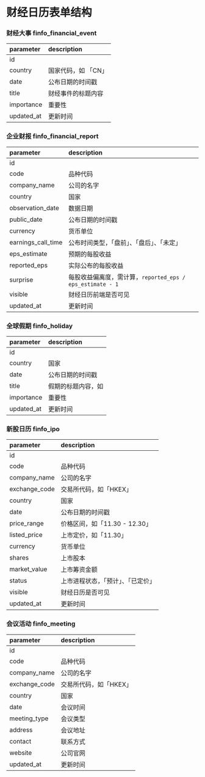 # 财经日历表单结构

### 财经大事 finfo_financial_event

| parameter | description |
| :-- | :-- |
| id |  |
| country | 国家代码，如 「CN」 |
| date | 公布日期的时间戳 |
| title | 财经事件的标题内容 |
| importance | 重要性 |
| updated_at | 更新时间 |

### 企业财报 finfo_financial_report

| parameter | description |
| :-- | :-- |
| id |  |
| code | 品种代码 |
| company_name | 公司的名字 |
| country | 国家 |
| observation_date | 数据日期 |
| public_date | 公布日期的时间戳 |
| currency | 货币单位 |
| earnings_call_time | 公布时间类型，「盘前」、「盘后」、「未定」 |
| eps_estimate | 预期的每股收益 |
| reported_eps | 实际公布的每股收益 |
| surprise | 每股收益偏离度，需计算，`reported_eps / eps_estimate - 1 ` |
| visible | 财经日历前端是否可见 |
| updated_at | 更新时间 |

### 全球假期 finfo_holiday

| parameter | description |
| :-- | :-- |
| id |  |
| country | 国家 |
| date | 公布日期的时间戳 |
| title | 假期的标题内容，如 |
| importance | 重要性 |
| updated_at | 更新时间 |

### 新股日历 finfo_ipo

| parameter | description |
| :-- | :-- |
| id |  |
| code | 品种代码 |
| company_name | 公司的名字 |
| exchange_code | 交易所代码，如「HKEX」 |
| country | 国家 |
| date | 公布日期的时间戳 |
| price_range | 价格区间，如「11.30 - 12.30」 |
| listed_price | 上市定价，如「11.30」 |
| currency | 货币单位 |
| shares | 上市股本 |
| market_value | 上市筹资金额 |
| status | 上市进程状态，「预计」、「已定价」 |
| visible | 财经日历是否可见 |
| updated_at | 更新时间 |

### 会议活动 finfo_meeting

| parameter | description |
| :-- | :-- |
| id |  |
| code | 品种代码 |
| company_name | 公司的名字 |
| exchange_code | 交易所代码，如「HKEX」 |
| country | 国家 |
| date | 会议时间 |
| meeting_type | 会议类型 |
| address | 会议地址 |
| contact | 联系方式 |
| website | 公司官网 |
| updated_at | 更新时间 |
